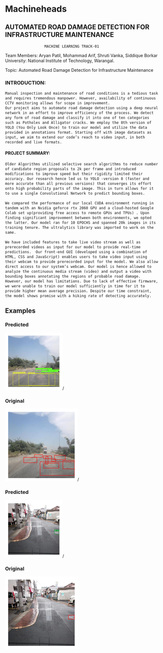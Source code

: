 # Machineheads

## AUTOMATED ROAD DAMAGE DETECTION FOR INFRASTRUCTURE MAINTENANCE
			          MACHINE LEARNING TRACK-01

Team Members: Aryan Patil, Mohammad Arif, Shruti Vanka, Siddique Borkar
University: National Institute of Technology, Warangal.

Topic: Automated Road Damage Detection for Infrastructure Maintenance

### INTRODUCTION:

	Manual inspection and maintenance of road conditions is a tedious task and requires tremendous manpower. However, availability of continuous CCTV monitoring allows for scope in improvement. 
	Our project aims to automate road damage detection using a deep neural network in an effort to improve efficiency of the process. We detect any form of road damage and classify it into one of ten categories such as Potholes and Alligator cracks. We employ the 8th version of YOLO (You Only Look Once) to train our model and utilize the data provided in annotations format. Starting off with image datasets as input, we aim to extend our code’s reach to video input, in both recorded and live formats.

#### PROJECT SUMMARY: 
	
	Older Algorithms utilized selective search algorithms to reduce number of candidate region proposals to 2k per frame and introduced modifications to improve speed but their rigidity limited their accuracy. Our research hence led us to YOLO -version 8 (faster and more accurate than all previous versions) that converges its effort onto high probability parts of the image. This in turn allows for it to use a single Convolutional Network to predict bounding boxes. 
	
	We compared the performance of our local CUDA environment running in tandem with an Nvidia geforce rtx 2060 GPU and a cloud-hosted Google Colab set up(providing free access to remote GPUs and TPUs) . Upon finding significant improvement between both environments, we opted the latter. Our model ran for 10 EPOCHS and spanned 20k images in its training tenure. The ultralytics library was imported to work on the same. 

	We have included features to take live video stream as well as prerecorded videos as input for our model to provide real-time predictions.  Our front-end GUI (developed using a combination of HTML, CSS and JavaScript) enables users to take video input using their webcam to provide prerecorded input for the model. We also allow direct access to our system’s webcam. Our model is hence allowed to analyze the continuous media stream (video) and output a video with bounding boxes annotating the regions of probable road damage.
	However, our model has limitations. Due to lack of effective firmware, we were unable to train our model sufficiently in time for it to provide higher mean average precision. Despite our time constraint, the model shows promise with a hiking rate of detecting accurately.
 
## Examples
### Predicted
<img title="a title" alt="Alt text" src="/images/download (2).png">/
### Original
<img title="a title" alt="Alt text" src="/images/download (1).png">/
### Predicted
<img title="a title" alt="Alt text" src="/images/download (5).png">/
### Original
<img title="a title" alt="Alt text" src="/images/download (6).png">
